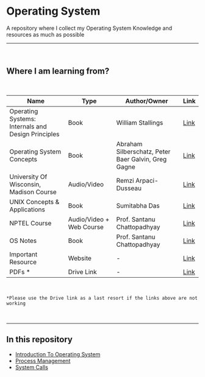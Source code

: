 # Operating System
A repository where I collect my Operating System Knowledge and resources as much as possible

<hr>
<br>

## Where I am learning from?
<br>

Name | Type | Author/Owner | Link 
-----|------|--------------|-----
Operating Systems: Internals and Design Principles | Book | William Stallings | [Link](https://sgp1.digitaloceanspaces.com/proletarian-library/books/5b0c7356751347504e2f6ce19e42d218.pdf)
Operating System Concepts | Book | Abraham Silberschatz, Peter Baer Galvin, Greg Gagne | [Link](http://www.cs.nthu.edu.tw/~ychung/slides/CSC3150/Abraham-Silberschatz-Operating-System-Concepts---9th2012.12.pdf)
University Of Wisconsin, Madison Course | Audio/Video | Remzi Arpaci-Dusseau | [Link](http://pages.cs.wisc.edu/~remzi/Classes/537/Spring2018/Discussion/videos.html)
UNIX Concepts & Applications | Book | Sumitabha Das | [Link](https://kupdf.net/download/unix-book-concepts-and-applications-sumitava-das_58d01bf0dc0d60d739c346ca_pdf)
NPTEL Course | Audio/Video + Web Course | Prof. Santanu Chattopadhyay | [Link](https://nptel.ac.in/courses/106/105/106105214)
OS Notes | Book | Prof. Santanu Chattopadhyay | [Link](https://drive.google.com/file/d/1Hc0TAPZh5nUZHfwPsxOq1ynUfPNi1NQw/view)
Important Resource | Website | - | [Link](https://www.google.com)
PDFs * | Drive Link | - | [Link](https://drive.google.com/drive/folders/1pztviwecK4nmi8e3wkrCr2PPqqQ2cV4x?usp=sharing)

<br>

```
*Please use the Drive link as a last resort if the links above are not working
```

<br>
<hr>

## In this repository

- [Introduction To Operating System](introduction.md)
- [Process Management](process_management.md)
- [System Calls](system_calls.md)